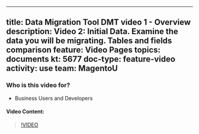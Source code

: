 
---
title: Data Migration Tool DMT video 1 - Overview
description: Video 2: Initial Data. Examine the data you will be migrating. Tables and fields comparison
feature: Video Pages
topics: documents
kt: 5677
doc-type: feature-video
activity: use
team: MagentoU
---

### Who is this video for?

* Business Users and Developers

#### Video Content:

>[!VIDEO](https://video.tv.adobe.com/v/35827)